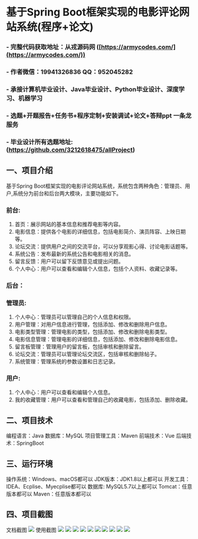 基于Spring Boot框架实现的电影评论网站系统(程序+论文)
=
### - 完整代码获取地址：从戎源码网 ([https://armycodes.com/](https://armycodes.com/))
### - 作者微信：19941326836  QQ：952045282 
### - 承接计算机毕业设计、Java毕业设计、Python毕业设计、深度学习、机器学习
### - 选题+开题报告+任务书+程序定制+安装调试+论文+答辩ppt 一条龙服务
### - 毕业设计所有选题地址:(https://github.com/3212618475/allProject)


一、项目介绍
---
基于Spring Boot框架实现的电影评论网站系统，系统包含两种角色：管理员、用户,系统分为前台和后台两大模块，主要功能如下。
### 前台:
1. 首页：展示网站的基本信息和推荐电影等内容。
2. 电影信息：提供各个电影的详细信息，包括电影简介、演员阵容、上映日期等。
3. 论坛交流：提供用户之间的交流平台，可以分享观影心得、讨论电影话题等。
4. 系统公告：发布最新的系统公告和电影相关的消息。
5. 留言反馈：用户可以留下反馈意见或提出问题。
6. 个人中心：用户可以查看和编辑个人信息，包括个人资料、收藏记录等。


### 后台：
### 管理员:
1. 个人中心：管理员可以管理自己的个人信息和权限。
2. 用户管理：对用户信息进行管理，包括添加、修改和删除用户信息。
3. 电影类型管理：管理电影的类型，包括添加、修改和删除电影类型。
4. 电影信息管理：管理电影的详细信息，包括添加、修改和删除电影信息。
5. 留言板管理：管理用户的留言板，包括审核和删除留言。
6. 论坛交流：管理员可以管理论坛交流区，包括审核和删除帖子。
7. 系统管理：管理系统的参数设置和日志记录。
  
### 用户:
1. 个人中心：用户可以查看和编辑个人信息。
2. 我的收藏管理：用户可以查看和管理自己的收藏电影，包括添加、删除收藏。



二、项目技术
---
编程语言：Java
数据库：MySQL
项目管理工具：Maven
前端技术：Vue
后端技术：SpringBoot

三、运行环境
---
操作系统：Windows、macOS都可以
JDK版本：JDK1.8以上都可以
开发工具：IDEA、Ecplise、Myecplise都可以
数据库: MySQL5.7以上都可以
Tomcat：任意版本都可以
Maven：任意版本都可以

四、项目截图
---
文档截图
![](limage/2.png)
使用截图
![](image/1.png)
![](image/2.png)
![](image/3.png)
![](image/4.png)
![](image/5.png)
![](image/6.png)
![](image/7.png)
![](image/8.png)
![](image/9.png)
![](image/10.png)

